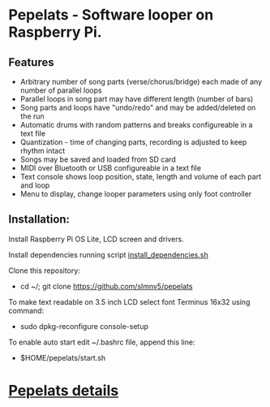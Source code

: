 # Pepelats - Software looper on Raspberry Pi.

## Features

- Arbitrary number of song parts (verse/chorus/bridge) each made of any number of parallel loops
- Parallel loops in song part may have different length (number of bars)
- Song parts and loops have "undo/redo" and may be added/deleted on the run
- Automatic drums with random patterns and breaks configureable in a text file
- Quantization - time of changing parts, recording is adjusted to keep rhythm intact
- Songs may be saved and loaded from SD card
- MIDI over Bluetooth or USB configureable in a text file
- Text console shows loop position, state, length and volume of each part and loop
- Menu to display, change looper parameters using only foot controller


## Installation:

Install Raspberry Pi OS Lite, LCD screen and drivers.

Install dependencies running script [install_dependencies.sh](etc/scripts/install_dependencies.sh)

Clone this repository: 
- cd ~/; git clone https://github.com/slmnv5/pepelats

To make text readable on 3.5 inch LCD select font Terminus 16x32 using command:

- sudo dpkg-reconfigure console-setup

To enable auto start edit ~/.bashrc file, append this line:

- $HOME/pepelats/start.sh


# [Pepelats details](./Details.md)
